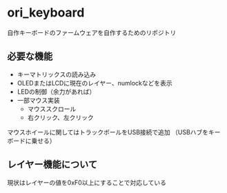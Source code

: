 # ori_keyboard
自作キーボードのファームウェアを自作するためのリポジトリ

## 必要な機能
- キーマトリックスの読み込み  
- OLEDまたはLCDに現在のレイヤー、numlockなどを表示
- LEDの制御（余力があれば）
- 一部マウス実装  
    - マウススクロール
    - 右クリック、左クリック  

マウスホイールに関してはトラックボールをUSB接続で追加
（USBハブをキーボードに乗せる）

## レイヤー機能について
現状はレイヤーの値を0xF0以上にすることで対応している
